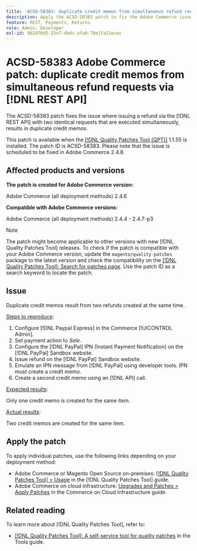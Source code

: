 ```yaml
---
title: 'ACSD-58383: duplicate credit memos from simultaneous refund requests via [!DNL REST API]'
description: Apply the ACSD-58383 patch to fix the Adobe Commerce issue where issuing a refund via the [!DNL REST API] with two identical requests that are executed simultaneously, creates duplicate credit memos.
feature: REST, Payments, Returns
role: Admin, Developer
exl-id: 962970d5-22e7-4bdc-afa0-70e1fa21ecec
---
```

# ACSD-58383 Adobe Commerce patch: duplicate credit memos from simultaneous refund requests via [!DNL REST API] 

The ACSD-58383 patch fixes the issue where issuing a refund via the [!DNL REST API] with two identical requests that are executed simultaneously, results in duplicate credit memos.

 This patch is available when the [[!DNL Quality Patches Tool (QPT)]](/help/tools/quality-patches-tool/quality-patches-tool-to-self-serve-quality-patches.md) 1.1.55 is installed. The patch ID is ACSD-58383. Please note that the issue is scheduled to be fixed in Adobe Commerce 2.4.8. 

## Affected products and versions

**The patch is created for Adobe Commerce version:**

Adobe Commerce (all deployment methods) 2.4.6

**Compatible with Adobe Commerce versions:**

Adobe Commerce (all deployment methods) 2.4.4 - 2.4.7-p3


>[!NOTE]
>
>The patch might become applicable to other versions with new [!DNL Quality Patches Tool] releases. To check if the patch is compatible with your Adobe Commerce version, update the `magento/quality-patches` package to the latest version and check the compatibility on the [[!DNL Quality Patches Tool]: Search for patches page](https://experienceleague.adobe.com/tools/commerce-quality-patches/index.html). Use the patch ID as a search keyword to locate the patch.

## Issue

Duplicate credit memos result from two refunds created at the same time. 

<u>Steps to reproduce</u>:

1. Configure [!DNL Paypal Express] in the Commerce [!UICONTROL Admin].
1. Set payment action to *Sale*.
1. Configure the [!DNL PayPal] IPN (Instant Payment Notification) on the [!DNL PayPal] Sandbox website.
1. Issue refund on the [!DNL PayPal] Sandbox website.
1. Emulate an IPN message from [!DNL PayPal]  using developer tools. IPN must create a credit memo.
1. Create a second credit memo using an [!DNL API] call.

<u>Expected results</u>:

Only one credit memo is created for the same item.


<u>Actual results</u>:

Two credit memos are created for the same item.

## Apply the patch

To apply individual patches, use the following links depending on your deployment method:

* Adobe Commerce or Magento Open Source on-premises: [[!DNL Quality Patches Tool] > Usage](/help/tools/quality-patches-tool/usage.md) in the [!DNL Quality Patches Tool] guide.
* Adobe Commerce on cloud infrastructure: [Upgrades and Patches > Apply Patches](https://experienceleague.adobe.com/docs/commerce-cloud-service/user-guide/develop/upgrade/apply-patches.html) in the Commerce on Cloud Infrastructure guide.


## Related reading

To learn more about [!DNL Quality Patches Tool], refer to:

* [[!DNL Quality Patches Tool]: A self-service tool for quality patches](/help/tools/quality-patches-tool/quality-patches-tool-to-self-serve-quality-patches.md) in the Tools guide.
